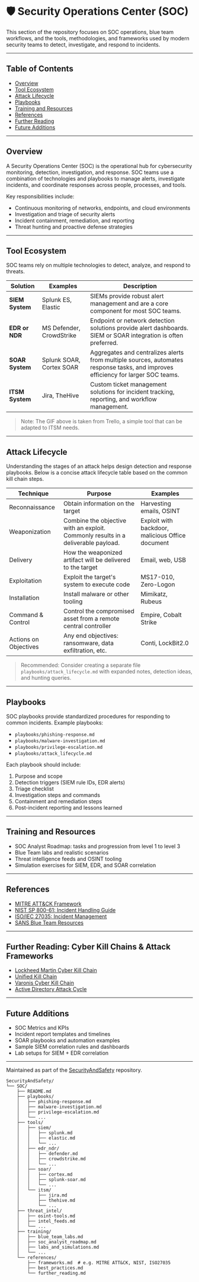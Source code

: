 # 🛡️ Security Operations Center (SOC)

This section of the repository focuses on SOC operations, blue team workflows, and the tools, methodologies, and frameworks used by modern security teams to detect, investigate, and respond to incidents.

---

## Table of Contents

- [Overview](#overview)
- [Tool Ecosystem](#tool-ecosystem)
- [Attack Lifecycle](#attack-lifecycle)
- [Playbooks](#playbooks)
- [Training and Resources](#training-and-resources)
- [References](#references)
- [Further Reading](#further-reading)
- [Future Additions](#future-additions)

---

## Overview

A Security Operations Center (SOC) is the operational hub for cybersecurity monitoring, detection, investigation, and response. SOC teams use a combination of technologies and playbooks to manage alerts, investigate incidents, and coordinate responses across people, processes, and tools.  

Key responsibilities include:

- Continuous monitoring of networks, endpoints, and cloud environments  
- Investigation and triage of security alerts  
- Incident containment, remediation, and reporting  
- Threat hunting and proactive defense strategies  

---

## Tool Ecosystem

SOC teams rely on multiple technologies to detect, analyze, and respond to threats.  

| Solution | Examples | Description |
|----------|----------|-------------|
| **SIEM System** | Splunk ES, Elastic | SIEMs provide robust alert management and are a core component for most SOC teams. |
| **EDR or NDR** | MS Defender, CrowdStrike | Endpoint or network detection solutions provide alert dashboards. SIEM or SOAR integration is often preferred. |
| **SOAR System** | Splunk SOAR, Cortex SOAR | Aggregates and centralizes alerts from multiple sources, automates response tasks, and improves efficiency for larger SOC teams. |
| **ITSM System** | Jira, TheHive | Custom ticket management solutions for incident tracking, reporting, and workflow management. |

> Note: The GIF above is taken from Trello, a simple tool that can be adapted to ITSM needs.

---

## Attack Lifecycle

Understanding the stages of an attack helps design detection and response playbooks. Below is a concise attack lifecycle table based on the common kill chain steps.  

| Technique | Purpose | Examples |
|-----------|---------|----------|
| Reconnaissance | Obtain information on the target | Harvesting emails, OSINT |
| Weaponization | Combine the objective with an exploit. Commonly results in a deliverable payload. | Exploit with backdoor, malicious Office document |
| Delivery | How the weaponized artifact will be delivered to the target | Email, web, USB |
| Exploitation | Exploit the target's system to execute code | MS17-010, Zero-Logon |
| Installation | Install malware or other tooling | Mimikatz, Rubeus |
| Command & Control | Control the compromised asset from a remote central controller | Empire, Cobalt Strike |
| Actions on Objectives | Any end objectives: ransomware, data exfiltration, etc. | Conti, LockBit2.0 |

> Recommended: Consider creating a separate file `playbooks/attack_lifecycle.md` with expanded notes, detection ideas, and hunting queries.

---

## Playbooks

SOC playbooks provide standardized procedures for responding to common incidents. Example playbooks:

- `playbooks/phishing-response.md`
- `playbooks/malware-investigation.md`
- `playbooks/privilege-escalation.md`
- `playbooks/attack_lifecycle.md`  

Each playbook should include:

1. Purpose and scope  
2. Detection triggers (SIEM rule IDs, EDR alerts)  
3. Triage checklist  
4. Investigation steps and commands  
5. Containment and remediation steps  
6. Post-incident reporting and lessons learned  

---

## Training and Resources

- SOC Analyst Roadmap: tasks and progression from level 1 to level 3  
- Blue Team labs and realistic scenarios  
- Threat intelligence feeds and OSINT tooling  
- Simulation exercises for SIEM, EDR, and SOAR correlation  

---

## References

- [MITRE ATT&CK Framework](https://attack.mitre.org/)  
- [NIST SP 800-61: Incident Handling Guide](https://nvlpubs.nist.gov/nistpubs/SpecialPublications/NIST.SP.800-61r2.pdf)  
- [ISO/IEC 27035: Incident Management](https://www.iso.org/standard/44379.html)  
- [SANS Blue Team Resources](https://www.sans.org/blue-team/)  

---

## Further Reading: Cyber Kill Chains & Attack Frameworks

- [Lockheed Martin Cyber Kill Chain](https://www.lockheedmartin.com/en-us/capabilities/cyber/cyber-kill-chain.html)  
- [Unified Kill Chain](https://unifiedkillchain.com/)  
- [Varonis Cyber Kill Chain](https://www.varonis.com/blog/cyber-kill-chain/)  
- [Active Directory Attack Cycle](https://github.com/infosecn1nja/AD-Attack-Defense)  

---

## Future Additions

- SOC Metrics and KPIs  
- Incident report templates and timelines  
- SOAR playbooks and automation examples  
- Sample SIEM correlation rules and dashboards  
- Lab setups for SIEM + EDR correlation  

---

Maintained as part of the [SecurityAndSafety](https://github.com/Danielkaas94/SecurityAndSafety) repository.

```
SecurityAndSafety/
└── SOC/
    ├── README.md
    ├── playbooks/
    │   ├── phishing-response.md
    │   ├── malware-investigation.md
    │   ├── privilege-escalation.md
    │   └── ...
    ├── tools/
    │   ├── siem/
    │   │   ├── splunk.md
    │   │   ├── elastic.md
    │   │   └── ...
    │   ├── edr_ndr/
    │   │   ├── defender.md
    │   │   ├── crowdstrike.md
    │   │   └── ...
    │   ├── soar/
    │   │   ├── cortex.md
    │   │   ├── splunk-soar.md
    │   │   └── ...
    │   └── itsm/
    │       ├── jira.md
    │       ├── thehive.md
    │       └── ...
    ├── threat_intel/
    │   ├── osint-tools.md
    │   ├── intel_feeds.md
    │   └── ...
    ├── training/
    │   ├── blue_team_labs.md
    │   ├── soc_analyst_roadmap.md
    │   ├── labs_and_simulations.md
    │   └── ...
    └── references/
        ├── frameworks.md  # e.g. MITRE ATT&CK, NIST, ISO27035
        ├── best_practices.md
        └── further_reading.md
```
